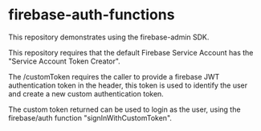 # firebase-auth-functions

This repository demonstrates using the firebase-admin SDK. 

This repository requires that the default Firebase Service Account has the "Service Account Token Creator".

The /customToken requires the caller to provide a firebase JWT authentication token in the header,
this token is used to identify the user and create a new custom authentication token.

The custom token returned can be used to login as the user, using the firebase/auth function "signInWithCustomToken".
